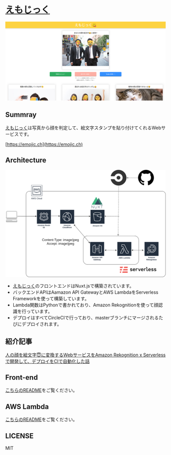 # [えもじっく](https://emojic.ch)

![トップページ](./docs/top_image_pc.png)

## Summray
[えもじっく](https://emojic.ch)は写真から顔を判定して、絵文字スタンプを貼り付けてくれるWebサービスです。

[https://emojic.ch](https://emojic.ch)

## Architecture

![アーキテクチャ図](./docs/emojic_architecture.png)

- [えもじっく](https://emojic.ch)のフロントエンドはNuxt.jsで構築されています。
- バックエンドAPIはAamazon API GatewayとAWS LambdaをServerless Frameworkを使って構築しています。
- Lambda関数はPythonで書かれており、Amazon Rekognitionを使って顔認識を行っています。
- デプロイはすべてCircleCIで行っており、masterブランチにマージされるたびにデプロイされます。

## 紹介記事
[人の顔を絵文字😇に変換するWebサービスをAmazon Rekognition x Serverlessで開発して、デプロイをCIで自動化した話](https://qiita.com/wagase/items/fa0215cee44251bf2e50)

## Front-end
[こちらのREADME](./frontend/README.md)をご覧ください。

## AWS Lambda
[こちらのREADME](./lambda/README.md)をご覧ください。
## LICENSE
MIT